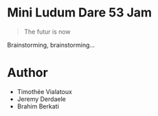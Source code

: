 # Mini Ludum Dare 53 Jam #

> The futur is now

Brainstorming, brainstorming...

# Author #

* Timothée Vialatoux
* Jeremy Derdaele
* Brahim Berkati
